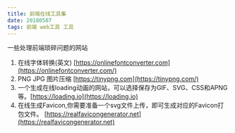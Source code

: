```yaml
---
title: 前端在线工具集
date: 20180507
tags: 前端 web工具 工具
---
```


<!--more-->

一些处理前端琐碎问题的网站

1. 在线字体转换(英文) [https://onlinefontconverter.com](https://onlinefontconverter.com/)
2. PNG JPG 图片压缩 [https://tinypng.com](https://tinypng.com/)
3. 一个生成在线loading动画的网站，可以选择保存为GIF、SVG、CSS和APNG等。[https://loading.io](https://loading.io)
4. 在线生成Favicon,你需要准备一个svg文件上传，即可生成对应的Favicon打包文件。 [https://realfavicongenerator.net](https://realfavicongenerator.net)